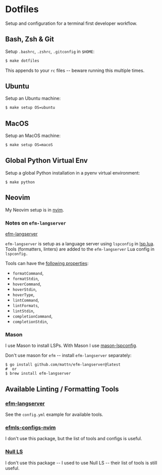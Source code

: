 # Dotfiles

Setup and configuration for a terminal first developer workflow.

## Bash, Zsh & Git

Setup `.bashrc`, `.zshrc`, `.gitconfig` in `$HOME`:

```bash
$ make dotfiles
```

This appends to your `rc` files -- beware running this multiple times.

## Ubuntu

Setup an Ubuntu machine:

```bash
$ make setup OS=ubuntu
```

## MacOS

Setup an MacOS machine:

```bash
$ make setup OS=macoS
```

## Global Python Virtual Env

Setup a global Python installation in a pyenv virtual environment:

```shell-session
$ make python
```

## Neovim

My Neovim setup is in [nvim](https://github.com/ADGEfficiency/dotfiles/tree/master/nvim).

### Notes on `efm-langserver`

[efm-langserver](https://github.com/mattn/efm-langserver)

`efm-langserver` is setup as a language server using `lspconfig` in [lsp.lua](https://github.com/ADGEfficiency/dotfiles/blob/master/nvim/lua/adam/lsp.lua).  Tools (formatters, linters) are added to the `efm-langserver` Lua config in `lspconfig.`

Tools can have the [following properties](https://github.com/mattn/efm-langserver/blob/master/schema.md#autogenerated_heading_4):

- `formatCommand`,
- `formatStdin`,
- `hoverCommand`,
- `hoverStdin`,
- `hoverType`,
- `lintCommand`,
- `lintFormats`,
- `lintStdin`,
- `completionCommand`,
- `completionStdin`,

### Mason

I use Mason to install LSPs. With Mason I use [mason-lspconfig](https://github.com/williamboman/mason-lspconfig.nvim#available-lsp-servers).

Don't use mason for `efm` -- install `efm-langserver` separately:

```shell-session
$ go install github.com/mattn/efm-langserver@latest
#  or
$ brew install efm-langserver
```

## Available Linting / Formatting Tools

### [efm-langserver](https://github.com/mattn/efm-langserver)

See the `config.yml` example for available tools.

### [efmls-configs-nvim](https://github.com/creativenull/efmls-configs-nvim/blob/main/supported-linters-and-formatters.md)

I don't use this package, but the list of tools and configs is useful.

### [Null LS](https://github.com/jose-elias-alvarez/null-ls.nvim/blob/main/doc/BUILTINS.md)

I don't use this package -- I used to use Null LS -- their list of tools is still useful.
